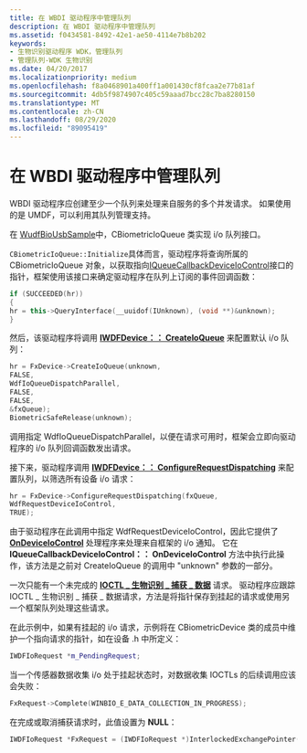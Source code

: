 ```yaml
---
title: 在 WBDI 驱动程序中管理队列
description: 在 WBDI 驱动程序中管理队列
ms.assetid: f0434581-8492-42e1-ae50-4114e7b8b202
keywords:
- 生物识别驱动程序 WDK，管理队列
- 管理队列-WDK 生物识别
ms.date: 04/20/2017
ms.localizationpriority: medium
ms.openlocfilehash: f8a0468901a400ff1a001430cf8fcaa2e77b81af
ms.sourcegitcommit: 4db5f9874907c405c59aaad7bcc28c7ba8280150
ms.translationtype: MT
ms.contentlocale: zh-CN
ms.lasthandoff: 08/29/2020
ms.locfileid: "89095419"
---
```

# <a name="managing-queues-in-a-wbdi-driver"></a>在 WBDI 驱动程序中管理队列


WBDI 驱动程序应创建至少一个队列来处理来自服务的多个并发请求。 如果使用的是 UMDF，可以利用其队列管理支持。

在 [WudfBioUsbSample](https://github.com/Microsoft/Windows-driver-samples/tree/master/biometrics/driver)中，CBiometricIoQueue 类实现 i/o 队列接口。

`CBiometricIoQueue::Initialize`具体而言，驱动程序将查询所属的 CBiometricIoQueue 对象，以获取指向[IQueueCallbackDeviceIoControl](/windows-hardware/drivers/ddi/wudfddi/nn-wudfddi-iqueuecallbackdeviceiocontrol)接口的指针，框架使用该接口来确定驱动程序在队列上订阅的事件回调函数：

```cpp
if (SUCCEEDED(hr)) 
{
hr = this->QueryInterface(__uuidof(IUnknown), (void **)&unknown);
}
```

然后，该驱动程序将调用 [**IWDFDevice：： CreateIoQueue**](/windows-hardware/drivers/ddi/wudfddi/nf-wudfddi-iwdfdevice-createioqueue) 来配置默认 i/o 队列：

```cpp
hr = FxDevice->CreateIoQueue(unknown,
FALSE,
WdfIoQueueDispatchParallel,
FALSE,
FALSE,
&fxQueue);
BiometricSafeRelease(unknown);
```

调用指定 WdfIoQueueDispatchParallel，以便在请求可用时，框架会立即向驱动程序的 i/o 队列回调函数发出请求。

接下来，驱动程序调用 [**IWDFDevice：： ConfigureRequestDispatching**](/windows-hardware/drivers/ddi/wudfddi/nf-wudfddi-iwdfdevice-configurerequestdispatching) 来配置队列，以筛选所有设备 i/o 请求：

```cpp
hr = FxDevice->ConfigureRequestDispatching(fxQueue,
WdfRequestDeviceIoControl,
TRUE);
```

由于驱动程序在此调用中指定 WdfRequestDeviceIoControl，因此它提供了 [**OnDeviceIoControl**](/windows-hardware/drivers/ddi/wudfddi/nf-wudfddi-iqueuecallbackdeviceiocontrol-ondeviceiocontrol) 处理程序来处理来自框架的 i/o 通知。 它在 **IQueueCallbackDeviceIoControl：： OnDeviceIoControl** 方法中执行此操作，该方法是之前对 CreateIoQueue 的调用中 "unknown" 参数的一部分。

一次只能有一个未完成的 [**IOCTL \_ 生物识别 \_ 捕获 \_ 数据**](/windows-hardware/drivers/ddi/winbio_ioctl/ni-winbio_ioctl-ioctl_biometric_capture_data) 请求。 驱动程序应跟踪 IOCTL \_ 生物识别 \_ 捕获 \_ 数据请求，方法是将指针保存到挂起的请求或使用另一个框架队列处理这些请求。

在此示例中，如果有挂起的 i/o 请求，示例将在 CBiometricDevice 类的成员中维护一个指向请求的指针，如在设备 .h 中所定义：

```cpp
IWDFIoRequest *m_PendingRequest;
```

当一个传感器数据收集 i/o 处于挂起状态时，对数据收集 IOCTLs 的后续调用应该会失败：

```cpp
FxRequest->Complete(WINBIO_E_DATA_COLLECTION_IN_PROGRESS);
```

在完成或取消捕获请求时，此值设置为 **NULL**：

```cpp
IWDFIoRequest *FxRequest = (IWDFIoRequest *)InterlockedExchangePointer((PVOID *)&m_PendingRequest, NULL);
```

 

